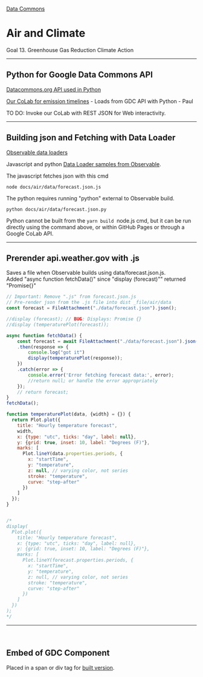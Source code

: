 [Data Commons](../)

# Air and Climate

Goal 13. Greenhouse Gas Reduction Climate Action

---

## Python for Google Data Commons API

[Datacommons.org API used in Python](https://docs.datacommons.org/api/python/)

[Our CoLab for emission timelines](https://colab.research.google.com/drive/1mZC2Pn4oKau9Sz1Q16_qnOK7Tai09uEo#scrollTo=2gMBtmu1MGfq&line=19&uniqifier=1) - Loads from GDC API with Python - Paul

TO DO: Invoke our CoLab with REST JSON for Web interactivity.

---

## Building json and Fetching with Data Loader

[Observable data loaders](https://observablehq.com/framework/loaders) 

Javascript and python [Data Loader samples from Observable](https://observablehq.com/framework/getting-started#next-steps).

The javascript fetches json with this cmd

	node docs/air/data/forecast.json.js

The python requires running "python" external to Observable build.

	python docs/air/data/forecast.json.py

Python cannot be built from the `yarn build` &nbsp;node.js cmd, but it can be run directly using the command above, or within GitHub Pages or through a Google CoLab API.

---

## Prerender api.weather.gov with .js

Saves a file when Observable builds using data/forecast.json.js.  
Added "async function fetchData()" since "display (forecast)"" returned "Promise{}"

```js
// Important: Remove ".js" from forecast.json.js
// Pre-render json from the .js file into dist _file/air/data
const forecast = FileAttachment("./data/forecast.json").json();

//display (forecast); // BUG: Displays: Promise {}
//display (temperaturePlot(forecast));

async function fetchData() {
    const forecast = await FileAttachment("./data/forecast.json").json()
    .then(response => {
    	console.log("got it")
    	display(temperaturePlot(response));
    })
    .catch(error => {
        console.error('Error fetching forecast data:', error);
        //return null; or handle the error appropriately
    });
    // return forecast;
}
fetchData();

function temperaturePlot(data, {width} = {}) {
  return Plot.plot({
    title: "Hourly temperature forecast",
    width,
    x: {type: "utc", ticks: "day", label: null},
    y: {grid: true, inset: 10, label: "Degrees (F)"},
    marks: [
      Plot.lineY(data.properties.periods, {
        x: "startTime",
        y: "temperature",
        z: null, // varying color, not series
        stroke: "temperature",
        curve: "step-after"
      })
    ]
  });
}


/*
display(
  Plot.plot({
    title: "Hourly temperature forecast",
    x: {type: "utc", ticks: "day", label: null},
    y: {grid: true, inset: 10, label: "Degrees (F)"},
    marks: [
      Plot.lineY(forecast.properties.periods, {
        x: "startTime",
        y: "temperature",
        z: null, // varying color, not series
        stroke: "temperature",
        curve: "step-after"
      })
    ]
  })
);
*/
```
---
<br>

## Embed of GDC Component

Placed in a span or div tag for [built version](../../dist/air/).

<span>
<script src="https://datacommons.org/datacommons.js"></script>
<datacommons-line
  header="Population for USA, India, and China"
  places="country/USA country/IND country/CHN"
  variables="Count_Person"
></datacommons-line>
</span>
